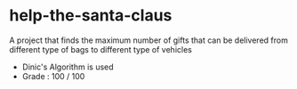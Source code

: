 # help-the-santa-claus
A project that finds the maximum number of gifts that can be delivered from different type of bags to different type of vehicles
- Dinic's Algorithm is used
- Grade : 100 / 100
